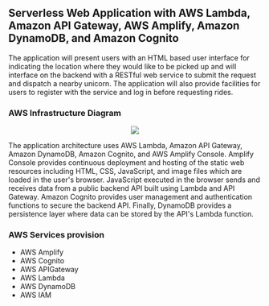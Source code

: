 ## Serverless Web Application with AWS Lambda, Amazon API Gateway, AWS Amplify, Amazon DynamoDB, and Amazon Cognito

The application will present users with an HTML based user interface for indicating the location where they would like to be picked up and will interface on the backend with a RESTful web service to submit the request and dispatch a nearby unicorn. The application will also provide facilities for users to register with the service and log in before requesting rides.


### AWS Infrastructure Diagram
<p align="center">
  <kbd>
    <img src="https://github.com/paularinzee/serverless-web-application/blob/master/Serverless_Architecture.png"></img>
  </kbd>
</p>

The application architecture uses AWS Lambda, Amazon API Gateway, Amazon DynamoDB, Amazon Cognito, and AWS Amplify Console. Amplify Console provides continuous deployment and hosting of the static web resources including HTML, CSS, JavaScript, and image files which are loaded in the user's browser. JavaScript executed in the browser sends and receives data from a public backend API built using Lambda and API Gateway. Amazon Cognito provides user management and authentication functions to secure the backend API. Finally, DynamoDB provides a persistence layer where data can be stored by the API's Lambda function.

### AWS Services provision

- AWS Amplify
- AWS Cognito
- AWS APIGateway
- AWS Lambda
- AWS DynamoDB
- AWS IAM